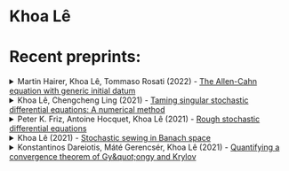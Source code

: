 # Khoa Lê


# Recent preprints:
<!-- PREPRINT-LIST:START --><details><summary>Martin Hairer, Khoa Lê, Tommaso Rosati (2022) - <a href=http://arxiv.org/abs/2201.08426v1>The Allen-Cahn equation with generic initial datum</a></summary>  <p>  We consider the Allen-Cahn equation $\partial_t u- \Delta u=u-u^3$ with a rapidly mixing Gaussian field as initial condition. We show that provided that the amplitude of the initial condition is not too large, the equation generates fronts described by nodal sets of the Bargmann-Fock Gaussian field, which then evolve according to mean curvature flow.</p></details><details><summary>Khoa Lê, Chengcheng Ling (2021) - <a href=http://arxiv.org/abs/2110.01343v4>Taming singular stochastic differential equations: A numerical method</a></summary>  <p>  We consider a generic and explicit tamed Euler--Maruyama scheme for multidimensional time-inhomogeneous stochastic differential equations with multiplicative Brownian noise. The diffusion coefficient is uniformly elliptic, H\&quot;older continuous and weakly differentiable in the spatial variables while the drift satisfies the Ladyzhenskaya--Prodi--Serrin condition, as considered by Krylov and R\&quot;ockner &lpar;2005&rpar;. In the discrete scheme, the drift is tamed by replacing it by an approximation. A strong rate of convergence of the scheme is provided in terms of the approximation error of the drift in a suitable and possibly very weak topology. A few examples of approximating drifts are discussed in detail. The parameters of the approximating drifts can vary and be fine-tuned to achieve the standard $1/2$-strong convergence rate with a logarithmic factor.</p></details><details><summary>Peter K. Friz, Antoine Hocquet, Khoa Lê (2021) - <a href=http://arxiv.org/abs/2106.10340v2>Rough stochastic differential equations</a></summary>  <p>  We build a hybrid theory of rough stochastic analysis which seamlessly combines the advantages of both It\^o&#39;s stochastic and Lyons&#39; rough differential equations. This gives a direct and intrinsic understanding of multidimensional diffusion with Brownian noise $abstractlpar;B,\tilde B&rpar;$ $
  dY_t&lpar;\omega&rpar;=b&lpar;\omega,t,Y_t&lpar;\omega&rpar;&rpar;dt+\sigma&lpar;\omega,t,Y_t&lpar;\omega&rpar;&rpar;dB_t&lpar;\omega&rpar;+f&lpar;{\omega,t},Y_t&lpar;\omega&rpar;&rpar;d\tilde B_t \,,
  $ in the annealed form, when conditioned on its environmental noise $\tilde B$. This situation arises naturally e.g. in filtering theory, for Feynman--Kac representations of solutions to stochastic partial differential equations, in Lions--Souganidis&#39; theory of pathwise stochastic control, and for McKean--Vlasov stochastic differential equations with common noise. In fact, we establish well-posedness of rough stochastic differential equations, with $\tilde B$ replaced by a genuine rough path. As consequence, the `annealed&#39; process $Y$ is a locally Lipschitz function of its environmental noise in rough path metrics. There is also interest in taking $\tilde B=\tilde B^H$, a fractional Brownian motion which fits our theory for $H&gt;1/3$. Our assumptions for $b,\sigma$ agree with those from It\^o theory, those for $f$ with rough paths theory, including an extension of Davie&#39;s critical regularity result for deterministic rough differential equations. A major role in our analysis is played by a new scale of stochastic controlled rough paths spaces, related to a $abstractlpar;L^m,L^n&rpar;$-variant of stochastic sewing.</p></details><details><summary>Khoa Lê (2021) - <a href=http://arxiv.org/abs/2105.09364v2>Stochastic sewing in Banach space</a></summary>  <p>  A stochastic sewing lemma which is applicable for processes taking values in Banach spaces is introduced. Applications to additive functionals of fractional Brownian motion of distributional type are discussed.</p></details><details><summary>Konstantinos Dareiotis, Máté Gerencsér, Khoa Lê (2021) - <a href=http://arxiv.org/abs/2101.12185v1>Quantifying a convergence theorem of Gy\&quot;ongy and Krylov</a></summary>  <p>  We derive optimal strong convergence rates for the Euler-Maruyama scheme approximating multidimensional SDEs with multiplicative noise without imposing any regularity condition on the drift coefficient. In case the noise is additive, we show that Sobolev regularity can be leveraged to obtain improved rate: drifts with regularity of order $\alpha \in &lpar;0,1&rpar;$ lead to rate $abstractlpar;1+\alpha&rpar;/2$.</p></details><!-- PREPRINT-LIST:END -->

<!-- # Recent published articles: -->

